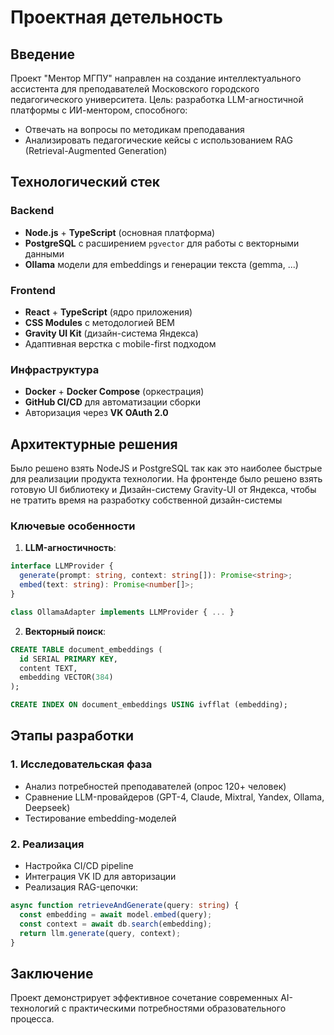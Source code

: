 # Проектная детельность

## Введение

Проект "Ментор МГПУ" направлен на создание интеллектуального ассистента для преподавателей Московского городского педагогического университета.
Цель: разработка LLM-агностичной платформы с ИИ-ментором, способного:

- Отвечать на вопросы по методикам преподавания
- Анализировать педагогические кейсы с использованием RAG (Retrieval-Augmented Generation)

## Технологический стек

### Backend

- **Node.js** + **TypeScript** (основная платформа)
- **PostgreSQL** с расширением `pgvector` для работы с векторными данными
- **Ollama** модели для embeddings и генерации текста (gemma, ...)

### Frontend

- **React** + **TypeScript** (ядро приложения)
- **CSS Modules** с методологией BEM
- **Gravity UI Kit** (дизайн-система Яндекса)
- Адаптивная верстка с mobile-first подходом

### Инфраструктура

- **Docker** + **Docker Compose** (оркестрация)
- **GitHub CI/CD** для автоматизации сборки
- Авторизация через **VK OAuth 2.0**

## Архитектурные решения

Было решено взять NodeJS и PostgreSQL так как это наиболее быстрые для реализации продукта технологии.
На фронтенде было решено взять готовую UI библиотеку и Дизайн-систему Gravity-UI от Яндекса, чтобы не тратить время на разработку собственной дизайн-системы

### Ключевые особенности

1. **LLM-агностичность**:

```typescript
interface LLMProvider {
  generate(prompt: string, context: string[]): Promise<string>;
  embed(text: string): Promise<number[]>;
}

class OllamaAdapter implements LLMProvider { ... }
```

2. **Векторный поиск**:

```sql
CREATE TABLE document_embeddings (
  id SERIAL PRIMARY KEY,
  content TEXT,
  embedding VECTOR(384)
);

CREATE INDEX ON document_embeddings USING ivfflat (embedding);
```

## Этапы разработки

### 1. Исследовательская фаза

- Анализ потребностей преподавателей (опрос 120+ человек)
- Сравнение LLM-провайдеров (GPT-4, Claude, Mixtral, Yandex, Ollama, Deepseek)
- Тестирование embedding-моделей

### 2. Реализация

- Настройка CI/CD pipeline
- Интеграция VK ID для авторизации
- Реализация RAG-цепочки:

```typescript
async function retrieveAndGenerate(query: string) {
  const embedding = await model.embed(query);
  const context = await db.search(embedding);
  return llm.generate(query, context);
}
```

## Заключение

Проект демонстрирует эффективное сочетание современных AI-технологий с практическими потребностями образовательного процесса.
